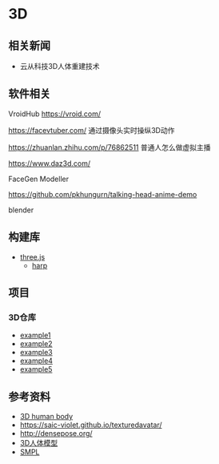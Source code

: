 # 3D 

## 相关新闻
- 云从科技3D人体重建技术

## 软件相关
VroidHub https://vroid.com/

https://facevtuber.com/   通过摄像头实时操纵3D动作

https://zhuanlan.zhihu.com/p/76862511 普通人怎么做虚拟主播

https://www.daz3d.com/  

FaceGen Modeller

https://github.com/pkhungurn/talking-head-anime-demo

blender

## 构建库

- [three.js]()
  - [harp](https://www.harp.gl/)

## 项目

### 3D仓库

- [example1](https://demos.littleworkshop.fr/infinitown)
- [example2](https://bruno-simon.com/)
- [example3](https://experience.soletanche-bachy.com/en/T219-metro-singapore)
- [example4](https://cloud.withgoogle.com/infrastructure/explore/step-2)
- [example5](http://analysis.4sceners.de/#!/)

## 参考资料
- [3D human body](https://www.di.ens.fr/willow/research/bodynet/)
- https://saic-violet.github.io/texturedavatar/
- http://densepose.org/
- [3D人体模型](https://www.zygotebody.com/)
- [SMPL](https://smpl.is.tue.mpg.de/en)